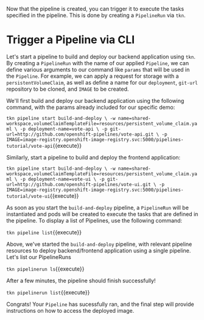Now that the pipeline is created, you can trigger it to execute the tasks specified in the pipeline. This is done by creating a `PipelineRun` via `tkn`.

# Trigger a Pipeline via CLI

Let's start a pipeline to build and deploy our backend application using `tkn`. By creating a `PipelineRun` with the name of our applied `Pipeline`, we can define various arguments to our command like `params` that will be used in the `Pipeline`.  For example, we can apply a request for storage with a `persistentVolumeClaim`, as well as define a name for our `deployment`, `git-url` repository to be cloned, and `IMAGE` to be created.

We'll first build and deploy our backend application using the following command, with the params already included for our specific demo:

`tkn pipeline start build-and-deploy \
    -w name=shared-workspace,volumeClaimTemplateFile=resources/persistent_volume_claim.yaml \
    -p deployment-name=vote-api \
    -p git-url=http://github.com/openshift-pipelines/vote-api.git \
    -p IMAGE=image-registry.openshift-image-registry.svc:5000/pipelines-tutorial/vote-api`{{execute}}

Similarly, start a pipeline to build and deploy the frontend application:

`tkn pipeline start build-and-deploy \
    -w name=shared-workspace,volumeClaimTemplateFile=resources/persistent_volume_claim.yaml \
    -p deployment-name=vote-ui \
    -p git-url=http://github.com/openshift-pipelines/vote-ui.git \
    -p IMAGE=image-registry.openshift-image-registry.svc:5000/pipelines-tutorial/vote-ui`{{execute}}

As soon as you start the `build-and-deploy` pipeline, a `PipelineRun` will be instantiated and pods will be created to execute the tasks that are defined in the pipeline. To display a list of Pipelines, use the following command:

`tkn pipeline list`{{execute}}

Above, we've started the `build-and-deploy` pipeline, with relevant pipeline resources to deploy backend/frontend application using a single pipeline. Let's list our PipelineRuns

`tkn pipelinerun ls`{{execute}}

After a few minutes, the pipeline should finish successfully!

`tkn pipelinerun list`{{execute}}

Congrats! Your `Pipeline` has sucessfully ran, and the final step will provide instructions on how to access the deployed image.